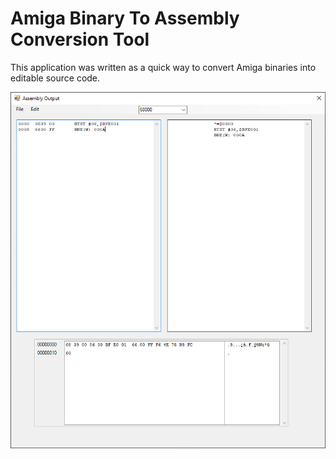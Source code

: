 # Amiga Binary To Assembly Conversion Tool

This application was written as a quick way to convert Amiga binaries into editable source code.


![](MultiFormatBinaryConvter.png)